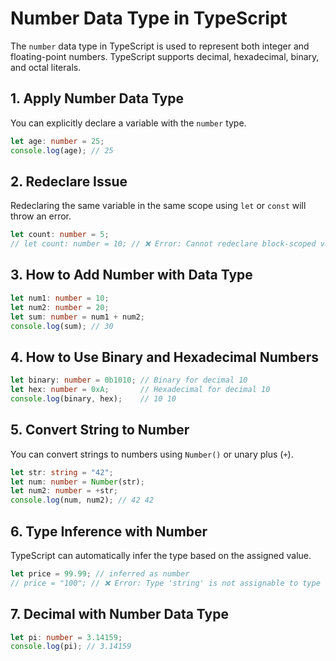 
# Number Data Type in TypeScript

The `number` data type in TypeScript is used to represent both integer and floating-point numbers. 
TypeScript supports decimal, hexadecimal, binary, and octal literals.

## 1. Apply Number Data Type
You can explicitly declare a variable with the `number` type.

```typescript
let age: number = 25;
console.log(age); // 25
```

## 2. Redeclare Issue
Redeclaring the same variable in the same scope using `let` or `const` will throw an error.

```typescript
let count: number = 5;
// let count: number = 10; // ❌ Error: Cannot redeclare block-scoped variable 'count'
```

## 3. How to Add Number with Data Type
```typescript
let num1: number = 10;
let num2: number = 20;
let sum: number = num1 + num2;
console.log(sum); // 30
```

## 4. How to Use Binary and Hexadecimal Numbers
```typescript
let binary: number = 0b1010; // Binary for decimal 10
let hex: number = 0xA;       // Hexadecimal for decimal 10
console.log(binary, hex);    // 10 10
```

## 5. Convert String to Number
You can convert strings to numbers using `Number()` or unary plus (`+`).

```typescript
let str: string = "42";
let num: number = Number(str);
let num2: number = +str;
console.log(num, num2); // 42 42
```

## 6. Type Inference with Number
TypeScript can automatically infer the type based on the assigned value.

```typescript
let price = 99.99; // inferred as number
// price = "100"; // ❌ Error: Type 'string' is not assignable to type 'number'
```

## 7. Decimal with Number Data Type
```typescript
let pi: number = 3.14159;
console.log(pi); // 3.14159
```
